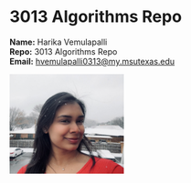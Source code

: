 #  3013 Algorithms Repo  

**Name:** Harika Vemulapalli  
**Repo:** 3013 Algorithms Repo  
**Email:** hvemulapalli0313@my.msutexas.edu  

<img src="Harika.jpg" alt="My Picture" width="200">
